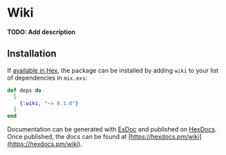 # Wiki

**TODO: Add description**

## Installation

If [available in Hex](https://hex.pm/docs/publish), the package can be installed
by adding `wiki` to your list of dependencies in `mix.exs`:

```elixir
def deps do
  [
    {:wiki, "~> 0.1.0"}
  ]
end
```

Documentation can be generated with [ExDoc](https://github.com/elixir-lang/ex_doc)
and published on [HexDocs](https://hexdocs.pm). Once published, the docs can
be found at [https://hexdocs.pm/wiki](https://hexdocs.pm/wiki).

